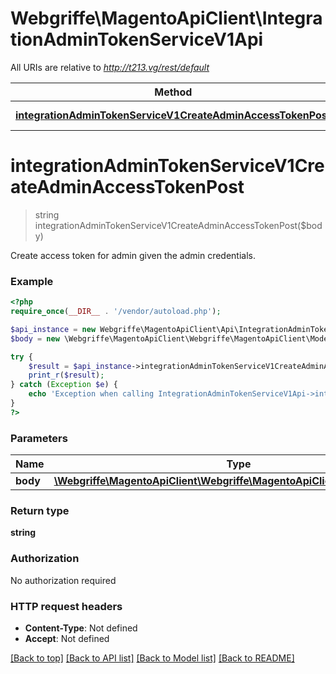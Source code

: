 # Webgriffe\MagentoApiClient\IntegrationAdminTokenServiceV1Api

All URIs are relative to *http://t213.vg/rest/default*

Method | HTTP request | Description
------------- | ------------- | -------------
[**integrationAdminTokenServiceV1CreateAdminAccessTokenPost**](IntegrationAdminTokenServiceV1Api.md#integrationAdminTokenServiceV1CreateAdminAccessTokenPost) | **POST** /V1/integration/admin/token | 


# **integrationAdminTokenServiceV1CreateAdminAccessTokenPost**
> string integrationAdminTokenServiceV1CreateAdminAccessTokenPost($body)



Create access token for admin given the admin credentials.

### Example
```php
<?php
require_once(__DIR__ . '/vendor/autoload.php');

$api_instance = new Webgriffe\MagentoApiClient\Api\IntegrationAdminTokenServiceV1Api();
$body = new \Webgriffe\MagentoApiClient\Webgriffe\MagentoApiClient\Model\Body136(); // \Webgriffe\MagentoApiClient\Webgriffe\MagentoApiClient\Model\Body136 | 

try {
    $result = $api_instance->integrationAdminTokenServiceV1CreateAdminAccessTokenPost($body);
    print_r($result);
} catch (Exception $e) {
    echo 'Exception when calling IntegrationAdminTokenServiceV1Api->integrationAdminTokenServiceV1CreateAdminAccessTokenPost: ', $e->getMessage(), PHP_EOL;
}
?>
```

### Parameters

Name | Type | Description  | Notes
------------- | ------------- | ------------- | -------------
 **body** | [**\Webgriffe\MagentoApiClient\Webgriffe\MagentoApiClient\Model\Body136**](../Model/\Webgriffe\MagentoApiClient\Webgriffe\MagentoApiClient\Model\Body136.md)|  | [optional]

### Return type

**string**

### Authorization

No authorization required

### HTTP request headers

 - **Content-Type**: Not defined
 - **Accept**: Not defined

[[Back to top]](#) [[Back to API list]](../../README.md#documentation-for-api-endpoints) [[Back to Model list]](../../README.md#documentation-for-models) [[Back to README]](../../README.md)

